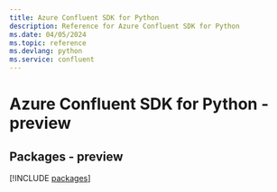 ```yaml
---
title: Azure Confluent SDK for Python
description: Reference for Azure Confluent SDK for Python
ms.date: 04/05/2024
ms.topic: reference
ms.devlang: python
ms.service: confluent
---
```

# Azure Confluent SDK for Python - preview
## Packages - preview
[!INCLUDE [packages](confluent-index.md)]